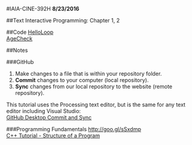 #IAIA-CINE-392H
**8/23/2016**

##Text
Interactive Programming: Chapter 1, 2  

##Code
[HelloLoop](../c++/002_HelloLoop/main.cpp)  
[AgeCheck](../c++/003_AgeCheck/main.cpp)  

##Notes

###GitHub 
1. Make changes to a file that is within your repository folder.  
2. **Commit** changes to your computer (local repository).  
3. **Sync** changes from our local repository to the website (remote repository). 

This tutorial uses the Processing text editor, but is the same for any text editor including Visual Studio:   
[GitHub Desktop Commit and Sync](https://goo.gl/I6p9Ml)

###Programming Fundamentals 
http://goo.gl/sSxdmp  
[C++ Tutorial - Structure of a Program](http://www.cplusplus.com/doc/tutorial/program_structure/)  
